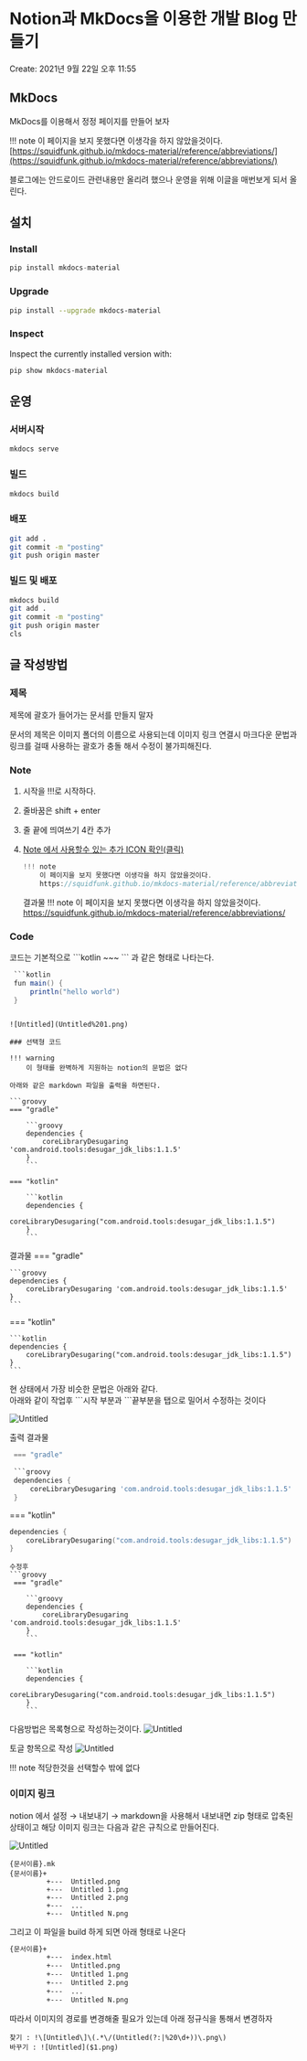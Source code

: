 # Notion과 MkDocs을 이용한 개발 Blog 만들기 

Create: 2021년 9월 22일 오후 11:55

## MkDocs

MkDocs를 이용해서 정정 페이지를 만들어 보자

!!! note
    이 페이지을 보지 못했다면 이생각을 하지 않았을것이다.  
    [https://squidfunk.github.io/mkdocs-material/reference/abbreviations/](https://squidfunk.github.io/mkdocs-material/reference/abbreviations/)

블로그에는 안드로이드 관련내용만 올리려 했으나 운영을 위해 이글을 매번보게 되서 올린다.

## 설치

### Install

```kotlin
pip install mkdocs-material
```

### Upgrade

```bash
pip install --upgrade mkdocs-material
```

### Inspect

Inspect the currently installed version with:

```bash
pip show mkdocs-material
```

## 운영

### 서버시작

```bash
mkdocs serve
```

### 빌드

```bash
mkdocs build
```

### 배포

```bash
git add .
git commit -m "posting"
git push origin master
```

### 빌드 및 배포

```bash
mkdocs build
git add .
git commit -m "posting"
git push origin master
cls
```

## 글 작성방법

### 제목

제목에 괄호가 들어가는 문서를 만들지 말자

문서의 제목은 이미지 폴더의 이름으로 사용되는데 이미지 링크 연결시 마크다운 문법과 링크를 걸때 사용하는 괄호가 충돌 해서 수정이 불가피해진다.

### Note

1. 시작을 !!!로 시작하다.
2. 줄바꿈은 shift + enter
3. 줄 끝에 띄여쓰기 4칸 추가
4. [Note 에서 사용할수 있는 추가 ICON 확인(클릭)](https://squidfunk.github.io/mkdocs-material/reference/admonitions#supported-types)
    ```kotlin
    !!! note
        이 페이지을 보지 못했다면 이생각을 하지 않았을것이다.  
        https://squidfunk.github.io/mkdocs-material/reference/abbreviations/
    ```

    결과물
    !!! note
        이 페이지을 보지 못했다면 이생각을 하지 않았을것이다.  
        https://squidfunk.github.io/mkdocs-material/reference/abbreviations/

    
### Code

코드는 기본적으로 \```kotlin ~~~ ``` 과 같은 형태로 나타는다.

```groovy
 ```kotlin
 fun main() {
     println("hello world")
 }
 ```
```

![Untitled](Untitled%201.png)

### 선택형 코드

!!! warning
    이 형태를 완벽하게 지원하는 notion의 문법은 없다

아래와 같은 markdown 파일을 출력을 하면된다.

```groovy
=== "gradle"

    ```groovy
    dependencies {
        coreLibraryDesugaring 'com.android.tools:desugar_jdk_libs:1.1.5'
    }
    ```

=== "kotlin"

    ```kotlin
    dependencies {
        coreLibraryDesugaring("com.android.tools:desugar_jdk_libs:1.1.5")
    }
    ```
```
결과물
=== "gradle"
 
    ```groovy
    dependencies {
        coreLibraryDesugaring 'com.android.tools:desugar_jdk_libs:1.1.5'
    }
    ```
 
=== "kotlin"
 
    ```kotlin
    dependencies {
        coreLibraryDesugaring("com.android.tools:desugar_jdk_libs:1.1.5")
    }
    ```

현 상태에서 가장 비슷한 문법은 아래와 같다.  
아래와 같이 작업후 \```시작 부분과 ```끝부분을 탭으로 밀어서 수정하는 것이다  

![Untitled](Untitled%203.png)

출력 결과물

```groovy
 === "gradle"
 
 ```groovy
 dependencies {
     coreLibraryDesugaring 'com.android.tools:desugar_jdk_libs:1.1.5'
 }
 ```
 
 === "kotlin"
 
 ```kotlin
 dependencies {
     coreLibraryDesugaring("com.android.tools:desugar_jdk_libs:1.1.5")
 }
 ```
```
수정후
```groovy
 === "gradle"
 
    ```groovy
    dependencies {
        coreLibraryDesugaring 'com.android.tools:desugar_jdk_libs:1.1.5'
    }
    ```
 
 === "kotlin"
 
    ```kotlin
    dependencies {
        coreLibraryDesugaring("com.android.tools:desugar_jdk_libs:1.1.5")
    }
    ```
```


다음방법은 목록형으로 작성하는것이다.
![Untitled](Untitled%204.png)

토글 항목으로 작성
![Untitled](Untitled%205.png)

!!! note
    적당한것을 선택할수 밖에 없다 

### 이미지 링크

notion 에서 설정 → 내보내기 → markdown을 사용해서 내보내면 zip 형태로 압축된 상태이고
해당 이미지 링크는 다음과 같은 규칙으로 만들어진다.

![Untitled](Untitled%206.png)

```
{문서이름}.mk
{문서이름}+
         +---  Untitled.png
         +---  Untitled 1.png
         +---  Untitled 2.png
         +---  ...
         +---  Untitled N.png
```

그리고 이 파일을  build 하게 되면 아래 형태로 나온다

```markdown
{문서이름}+
         +---  index.html
         +---  Untitled.png
         +---  Untitled 1.png
         +---  Untitled 2.png
         +---  ...
         +---  Untitled N.png
```

따라서 이미지의 경로를 변경해줄 필요가 있는데 아래 정규식을 통해서 변경하자

```
찾기 : !\[Untitled\]\(.*\/(Untitled(?:|%20\d+))\.png\)
바꾸기 : ![Untitled]($1.png)
```